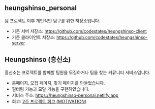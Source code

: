 ## heungshinso_personal

팀 프로젝트 이후 개인적인 탐구를 위한 저장소입니다.

- 기존 서버 저장소: https://github.com/codestates/heungshinso-client
- 기존 클라이언트 저장소: https://github.com/codestates/heungshinso-server

## Heungshinso (흥신소)

흥신소는 프로젝트를 함께할 팀원을 모집하거나 팀을 찾는 커뮤니티 서비스입니다.

- 홈페이지, 모집 페이지, 찾기 페이지를 만들었습니다.
- 필터링 기능과 모달 기능을 구현하였습니다.
- 서비스 주소: https://heungshinso-personal.netlify.app
- 회고: [2주 프로젝트 회고 (MOTIVATION)](https://smss.netlify.app/2020-11-22-MOTIVATION/)
